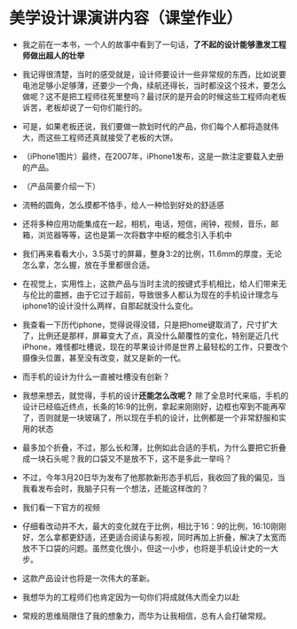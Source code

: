 # 美学设计课演讲内容（课堂作业）

- 我之前在一本书，一个人的故事中看到了一句话，**了不起的设计能够激发工程师做出超人的壮举** 

- 我记得很清楚，当时的感受就是，设计师要设计一些非常规的东西，比如说要电池足够小足够薄，还要少一个角，续航还得长，当时都没这个技术，要怎么做呢？这不是把工程师往死里整吗？最讨厌的是开会的时候这些工程师向老板诉苦，老板却说了一句你们能行的。

- 可是，如果老板还说，我们要做一款划时代的产品，你们每个人都将造就伟大，而这些工程师还真就接受了老板的大饼。

- （iPhone1图片）最终，在2007年，iPhone1发布，这是一款注定要载入史册的产品。
- （产品简要介绍一下）
- 流畅的圆角，怎么摸都不恪手，给人一种恰到好处的舒适感
- 还将多种应用功能集成在一起，相机，电话，短信，闹钟，视频，音乐，邮箱，浏览器等等，这也是第一次将数字中枢的概念引入手机中
- 我们再来看看大小，3.5英寸的屏幕，整身3:2的比例，11.6mm的厚度，无论怎么拿，怎么握，放在手里都很合适。

- 在视觉上，实用性上，这款产品与当时主流的按键式手机相比，给人们带来无与伦比的震撼，由于它过于超前，导致很多人都认为现在的手机设计理念与iphone1的设计没什么两样，自那起就没什么变化。

- 我查看一下历代iphone，觉得说得没错，只是把home键取消了，尺寸扩大了，比例还是那样，屏幕变大了点，真没什么颠覆性的变化，特别是近几代iPhone，难怪都吐槽说，现在的苹果设计师是世界上最轻松的工作，只要改个摄像头位置，甚至没有改变，就又是新的一代。

- 而手机的设计为什么一直被吐槽没有创新？

- 我想来想去，就觉得，手机的设计**还能怎么改呢？** 除了全息时代来临，手机的设计已经临近终点，长条的16:9的比例，拿起来刚刚好，边框也窄到不能再窄了，否则就是一块玻璃了，所以现在手机的设计，比例都是一个非常舒服和实用的状态

- 最多加个折叠，不过，那么长和薄，比例如此合适的手机，为什么要把它折叠成一块石头呢？我的口袋又不是放不下，这不是多此一举吗？

- 不过，今年3月20日华为发布了他那款新形态手机后，我收回了我的偏见，当我看发布会时，我脑子只有一个想法，还能这样改的？

- 我们看一下官方的视频

- 仔细看改动并不大，最大的变化就在于比例，相比于16：9的比例，16:10刚刚好，怎么拿都更舒适，还更适合阅读与影视，同时再加上折叠，解决了太宽而放不下口袋的问题。虽然变化很小，但这一小步，也将是手机设计史的一大步。

- 这款产品设计也将是一次伟大的革新。
- 我想华为的工程师们也肯定因为一句你们将成就伟大而全力以赴
- 常规的思维局限住了我的想象力，而华为让我相信，总有人会打破常规。
